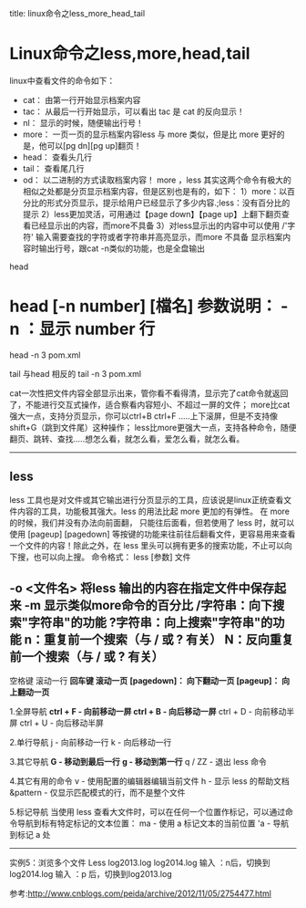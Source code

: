 title: linux命令之less_more_head_tail 

#  Linux命令之less,more,head,tail 
linux中查看文件的命令如下：
  * cat： 由第一行开始显示档案内容
  * tac： 从最后一行开始显示，可以看出 tac 是 cat 的反向显示！
  * nl： 显示的时候，随便输出行号！
  * more： 一页一页的显示档案内容less 与 more 类似，但是比 more 更好的是，他可以[pg dn][pg up]翻页！
  * head： 查看头几行
  * tail： 查看尾几行
  * od： 以二进制的方式读取档案内容！
more ，less
其实这两个命令有极大的相似之处都是分页显示档案内容，但是区别也是有的，如下：
1）more：以百分比的形式分页显示，提示给用户已经显示了多少内容.;less：没有百分比的提示
2）less更加灵活，可用通过【page down】【page up】上翻下翻页查看已经显示出的内容，而more不具备
3）对less显示出的内容中可以使用 /'字符' 输入需要查找的字符或者字符串并高亮显示，而more 不具备
显示档案内容时输出行号，跟cat -n类似的功能，也是全盘输出

head
# head [-n number] [檔名] 参数说明： -n ：显示 number 行 
 head -n 3 pom.xml  

tail
与head 相反的
tail -n 3 pom.xml  

cat一次性把文件内容全部显示出来，管你看不看得清，显示完了cat命令就返回了，不能进行交互式操作，适合察看内容短小、不超过一屏的文件；
more比cat强大一点，支持分页显示，你可以ctrl+B ctrl+F .....上下滚屏，但是不支持像shift+G（跳到文件尾）这种操作；
less比more更强大一点，支持各种命令，随便翻页、跳转、查找.....想怎么看，就怎么看，爱怎么看，就怎么看。


----
##  less 
less 工具也是对文件或其它输出进行分页显示的工具，应该说是linux正统查看文件内容的工具，功能极其强大。less 的用法比起 more 更加的有弹性。
在 more 的时候，我们并没有办法向前面翻， 只能往后面看，但若使用了 less 时，就可以使用 [pageup] [pagedown] 等按键的功能来往前往后翻看文件，更容易用来查看一个文件的内容！除此之外，在 less 里头可以拥有更多的搜索功能，不止可以向下搜，也可以向上搜。
命令格式：
less [参数]  文件 

-o <文件名> 将less 输出的内容在指定文件中保存起来
-m 显示类似more命令的百分比
/字符串：向下搜索"字符串"的功能
?字符串：向上搜索"字符串"的功能
n：重复前一个搜索（与 / 或 ? 有关）
N：反向重复前一个搜索（与 / 或 ? 有关）
----
空格键 滚动一行
**回车键 滚动一页**
**[pagedown]： 向下翻动一页
[pageup]：   向上翻动一页**

1.全屏导航
**ctrl + F - 向前移动一屏
ctrl + B - 向后移动一屏**
ctrl + D - 向前移动半屏
ctrl + U - 向后移动半屏
 
2.单行导航
j - 向前移动一行
k - 向后移动一行
 
3.其它导航
**G - 移动到最后一行**
**g - 移动到第一行**
q / ZZ - 退出 less 命令
 
4.其它有用的命令
v - 使用配置的编辑器编辑当前文件
h - 显示 less 的帮助文档
&pattern - 仅显示匹配模式的行，而不是整个文件
 
5.标记导航
当使用 less 查看大文件时，可以在任何一个位置作标记，可以通过命令导航到标有特定标记的文本位置：
ma - 使用 a 标记文本的当前位置
'a - 导航到标记 a 处

----

实例5：浏览多个文件 
Less log2013.log log2014.log
输入 ：n后，切换到 log2014.log
输入 ：p 后，切换到log2013.log

参考:http://www.cnblogs.com/peida/archive/2012/11/05/2754477.html

